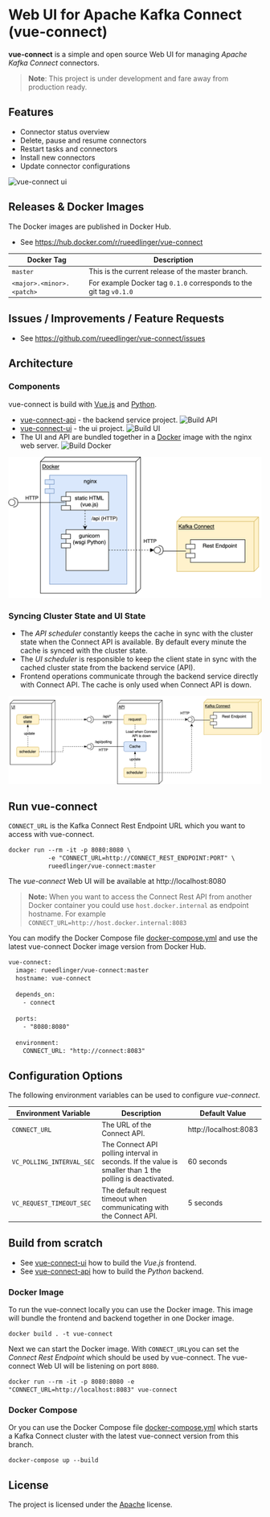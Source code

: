 # Web UI for Apache Kafka Connect (vue-connect)

**vue-connect** is a simple and open source Web UI for managing _Apache Kafka Connect_ connectors.

> **Note**: This project is under development and fare away from production ready.

## Features

- Connector status overview
- Delete, pause and resume connectors
- Restart tasks and connectors
- Install new connectors
- Update connector configurations

![vue-connect ui](docs/images/demo.gif)

## Releases & Docker Images

The Docker images are published in Docker Hub.

- See https://hub.docker.com/r/rueedlinger/vue-connect

| Docker Tag                | Description                                                        |
| ------------------------- | ------------------------------------------------------------------ |
| `master`                  | This is the current release of the master branch.                  |
| `<major>.<minor>.<patch>` | For example Docker tag `0.1.0` corresponds to the git tag `v0.1.0` |

## Issues / Improvements / Feature Requests

- See https://github.com/rueedlinger/vue-connect/issues

## Architecture

### Components

vue-connect is build with [Vue.js](https://vuejs.org/) and [Python](https://www.python.org/).

- [vue-connect-api](vue-connect-api) - the backend service project. ![Build API](https://github.com/rueedlinger/vue-connect/workflows/Build%20API/badge.svg)
- [vue-connect-ui](vue-connect-ui) - the ui project. ![Build UI](https://github.com/rueedlinger/vue-connect/workflows/Build%20UI/badge.svg)
- The UI and API are bundled together in a [Docker](Dockerfile) image with the nginx web server. ![Build Docker](https://github.com/rueedlinger/vue-connect/workflows/Build%20Docker/badge.svg)

![architecture](docs/images/architecture.png)

### Syncing Cluster State and UI State

- The _API scheduler_ constantly keeps the cache in sync with the cluster state when the Connect API is available. By default every minute the cache is synced with the cluster state.
- The _UI scheduler_ is responsible to keep the client state in sync with the cached cluster state from the backend service (API).
- Frontend operations communicate through the backend service directly with Connect API. The cache is only used when Connect API is down.

![cache](docs/images/cache.png)

## Run vue-connect

`CONNECT_URL` is the Kafka Connect Rest Endpoint URL which you want to access
with vue-connect.

```
docker run --rm -it -p 8080:8080 \
           -e "CONNECT_URL=http://CONNECT_REST_ENDPOINT:PORT" \
           rueedlinger/vue-connect:master
```

The _vue-connect_ Web UI will be available at http://localhost:8080

> **Note:** When you want to access the Connect Rest API from another Docker container you could use `host.docker.internal` as endpoint hostname. For example `CONNECT_URL=http://host.docker.internal:8083`

You can modify the Docker Compose file [docker-compose.yml](docker-compose.yml) and use the latest vue-connect Docker image version from Docker Hub.

```
vue-connect:
  image: rueedlinger/vue-connect:master
  hostname: vue-connect

  depends_on:
    - connect

  ports:
    - "8080:8080"

  environment:
    CONNECT_URL: "http://connect:8083"
```

## Configuration Options

The following environment variables can be used to configure _vue-connect_.

| Environment Variable      | Description                                                                                             | Default Value         |
| ------------------------- | ------------------------------------------------------------------------------------------------------- | --------------------- |
| `CONNECT_URL`             | The URL of the Connect API.                                                                             | http://localhost:8083 |
| `VC_POLLING_INTERVAL_SEC` | The Connect API polling interval in seconds. If the value is smaller than 1 the polling is deactivated. | 60 seconds            |
| `VC_REQUEST_TIMEOUT_SEC`  | The default request timeout when communicating with the Connect API.                                    | 5 seconds             |

## Build from scratch

- See [vue-connect-ui](vue-connect-ui/README.md) how to build the _Vue.js_ frontend.
- See [vue-connect-api](vue-connect-api/README.md) how to build the _Python_ backend.

### Docker Image

To run the vue-connect locally you can use the Docker image. This image will
bundle the frontend and backend together in one Docker image.

```
docker build . -t vue-connect
```

Next we can start the Docker image. With `CONNECT_URL`you can set the _Connect Rest Endpoint_ which should be used by vue-connect. The vue-connect Web UI will be listening on port `8080`.

```
docker run --rm -it -p 8080:8080 -e "CONNECT_URL=http://localhost:8083" vue-connect
```

### Docker Compose

Or you can use the Docker Compose file [docker-compose.yml](docker-compose.yml) which starts a Kafka Connect cluster with the latest vue-connect version from this branch.

```
docker-compose up --build
```

## License

The project is licensed under the [Apache](LICENSE) license.

